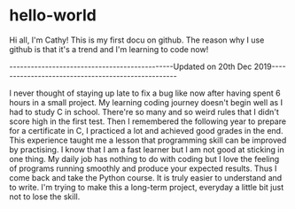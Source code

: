 # hello-world
Hi all,
I'm Cathy! This is my first docu on github. The reason why I use github is that it's a trend and I'm learning to code now! 

----------------------------------------------Updated on 20th Dec 2019---------------------------------------------------

I never thought of staying up late to fix a bug like now after having spent 6 hours in a small project. My learning coding journey doesn't begin well as I had to study C in school. There're so many and so weird rules that I didn't score high in the first test. Then I remembered the following year to prepare for a certificate in C, I practiced a lot and achieved good grades in the end. This experience taught me a lesson that programming skill can be improved by practising. I know that I am a fast learner but I am not good at sticking in one thing. My daily job has nothing to do with coding but I love the feeling of programs running smoothly and produce your expected results. Thus I come back and take the Python course. It is truly easier to understand and to write. I'm trying to make this a long-term project, everyday a little bit just not to lose the skill.   
